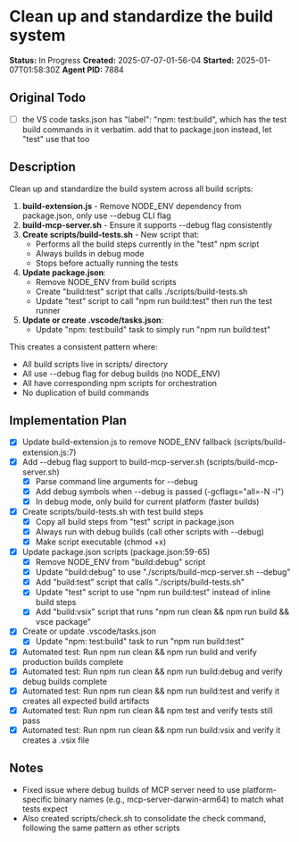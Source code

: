 # Clean up and standardize the build system

**Status:** In Progress
**Created:** 2025-07-07-01-56-04
**Started:** 2025-01-07T01:58:30Z
**Agent PID:** 7884

## Original Todo
- [ ] the VS code tasks.json has "label": "npm: test:build", which has the test build commands in it verbatim. add that to package.json instead, let "test" use that too

## Description
Clean up and standardize the build system across all build scripts:

1. **build-extension.js** - Remove NODE_ENV dependency from package.json, only use --debug CLI flag
2. **build-mcp-server.sh** - Ensure it supports --debug flag consistently
3. **Create scripts/build-tests.sh** - New script that:
   - Performs all the build steps currently in the "test" npm script
   - Always builds in debug mode
   - Stops before actually running the tests
4. **Update package.json**:
   - Remove NODE_ENV from build scripts
   - Create "build:test" script that calls ./scripts/build-tests.sh
   - Update "test" script to call "npm run build:test" then run the test runner
5. **Update or create .vscode/tasks.json**:
   - Update "npm: test:build" task to simply run "npm run build:test"

This creates a consistent pattern where:
- All build scripts live in scripts/ directory
- All use --debug flag for debug builds (no NODE_ENV)
- All have corresponding npm scripts for orchestration
- No duplication of build commands

## Implementation Plan
- [x] Update build-extension.js to remove NODE_ENV fallback (scripts/build-extension.js:7)
- [x] Add --debug flag support to build-mcp-server.sh (scripts/build-mcp-server.sh)
  - [x] Parse command line arguments for --debug
  - [x] Add debug symbols when --debug is passed (-gcflags="all=-N -l")
  - [x] In debug mode, only build for current platform (faster builds)
- [x] Create scripts/build-tests.sh with test build steps
  - [x] Copy all build steps from "test" script in package.json
  - [x] Always run with debug builds (call other scripts with --debug)
  - [x] Make script executable (chmod +x)
- [x] Update package.json scripts (package.json:59-65)
  - [x] Remove NODE_ENV from "build:debug" script
  - [x] Update "build:debug" to use "./scripts/build-mcp-server.sh --debug"
  - [x] Add "build:test" script that calls "./scripts/build-tests.sh"
  - [x] Update "test" script to use "npm run build:test" instead of inline build steps
  - [x] Add "build:vsix" script that runs "npm run clean && npm run build && vsce package"
- [x] Create or update .vscode/tasks.json
  - [x] Update "npm: test:build" task to run "npm run build:test"
- [x] Automated test: Run npm run clean && npm run build and verify production builds complete
- [x] Automated test: Run npm run clean && npm run build:debug and verify debug builds complete
- [x] Automated test: Run npm run clean && npm run build:test and verify it creates all expected build artifacts
- [x] Automated test: Run npm run clean && npm test and verify tests still pass
- [x] Automated test: Run npm run clean && npm run build:vsix and verify it creates a .vsix file

## Notes
- Fixed issue where debug builds of MCP server need to use platform-specific binary names (e.g., mcp-server-darwin-arm64) to match what tests expect
- Also created scripts/check.sh to consolidate the check command, following the same pattern as other scripts